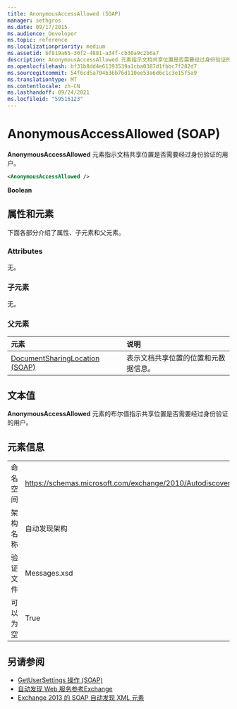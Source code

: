 ```yaml
---
title: AnonymousAccessAllowed (SOAP)
manager: sethgros
ms.date: 09/17/2015
ms.audience: Developer
ms.topic: reference
ms.localizationpriority: medium
ms.assetid: bf819a65-30f2-4881-a34f-cb30a9c2b6a7
description: AnonymousAccessAllowed 元素指示文档共享位置是否需要经过身份验证的用户。
ms.openlocfilehash: bf31b8dd4e61393539a1cba0387d1fbbc7f282d7
ms.sourcegitcommit: 54f6cd5a704b36b76d110ee53a6d6c1c3e15f5a9
ms.translationtype: MT
ms.contentlocale: zh-CN
ms.lasthandoff: 09/24/2021
ms.locfileid: "59516123"
---
```

# <a name="anonymousaccessallowed-soap"></a>AnonymousAccessAllowed (SOAP)

**AnonymousAccessAllowed** 元素指示文档共享位置是否需要经过身份验证的用户。 
  
```XML
<AnonymousAccessAllowed /> 
```

 **Boolean**
## <a name="attributes-and-elements"></a>属性和元素

下面各部分介绍了属性、子元素和父元素。
  
### <a name="attributes"></a>Attributes

无。
  
### <a name="child-elements"></a>子元素

无。
  
### <a name="parent-elements"></a>父元素

|**元素**|**说明**|
|:-----|:-----|
|[DocumentSharingLocation (SOAP)](documentsharinglocation-soap.md) <br/> |表示文档共享位置的位置和元数据信息。  <br/> |
   
## <a name="text-value"></a>文本值

**AnonymousAccessAllowed** 元素的布尔值指示共享位置是否需要经过身份验证的用户。 
  
## <a name="element-information"></a>元素信息

|||
|:-----|:-----|
|命名空间  <br/> |https://schemas.microsoft.com/exchange/2010/Autodiscover  <br/> |
|架构名称  <br/> |自动发现架构  <br/> |
|验证文件  <br/> |Messages.xsd  <br/> |
|可以为空  <br/> |True  <br/> |
   
## <a name="see-also"></a>另请参阅

- [GetUserSettings 操作 (SOAP)](getusersettings-operation-soap.md)
- [自动发现 Web 服务参考Exchange](autodiscover-web-service-reference-for-exchange.md)
- [Exchange 2013 的 SOAP 自动发现 XML 元素](soap-autodiscover-xml-elements-for-exchange-2013.md)

